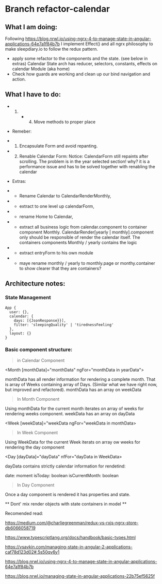 # Branch refactor-calendar

## What I am doing:

Following https://blog.nrwl.io/using-ngrx-4-to-manage-state-in-angular-applications-64e7a1f84b7b
I implement Effect() and all ngrx philosophy to make sleepdiary.io to follow the redux pattern.

- apply some refactor to the components and the state. (see below in extras) Calendar State arch has reducer, selectors, constants, effects on calendar Module (aka home)
- Check how guards are working and clean up our bind navigation and action. 


## What I have to do:

* 1. * 4. Move methods to proper place

* Remeber:

* 1. Encapsulate Form and avoid repanting.
* 2. Renable Calendar Form: Notice: CalendarForm still repaints after scrolling. The problem is in the year selected section! why? it is a performance issue and has to be solved together with renabling the calendar


* Extras:
 
* * Rename Calendar to CalendarRenderMonthly, 
* * extract to one level up calendarForm, 
* * rename Home to Calendar, 
* * extract all business logic from calendar.component to container component Monthly. CalendarRender[yearly | monthly].component only should be responsible of render the calendar itself. The containers components Monthly / yearly contains the logic
* * extract entryForm to his own module 
* * maye rename monthly / yearly to monthly.page or monthy.container to show clearer that they are containers?

## Architecture notes:

### State Management

```
App {
  user: {},
  calendar: {
    days: [{JsonResponse}}],
    filter: 'sleepingQuality' | 'tirednessFeeling'
  },
  layout: {}
}
```

### Basic component structure:

> in Calendar Component

<Month [monthData]="monthData" ngFor="monthData in yearData">

monthData has all render information for rendering a complete month. That is array of Weeks containing array of Days. (Similar what we have right now, but improved and refactored).
monthData has an array on weekData

> In Month Component

Using monthData for the current month iterates on array of weeks for rendering weeks component.
weekData has an array on dayData

<Week [weekData]="weekData ngFor="weekData in monthData>

> In Week Component

Using WeekData for the current Week iterats on array ow weeks for rendering the day component

<Day [dayData]="dayData" nfFor="dayData in WeekData>

dayData contains strictly calendar information for rendetind:

date: moment
isToday: boolean
isCurrentMonth: boolean

> In Day Component

Once a day component is rendered it has properties and state.

** Dont' mix render objects with state containers in model **

Recomended read:

https://medium.com/@charliegreenman/redux-vs-rxjs-ngrx-store-db6066058719

https://www.typescriptlang.org/docs/handbook/basic-types.html

https://vsavkin.com/managing-state-in-angular-2-applications-caf78d123d02#.5s50qv6y1

https://blog.nrwl.io/using-ngrx-4-to-manage-state-in-angular-applications-64e7a1f84b7b

https://blog.nrwl.io/managing-state-in-angular-applications-22b75ef5625f

